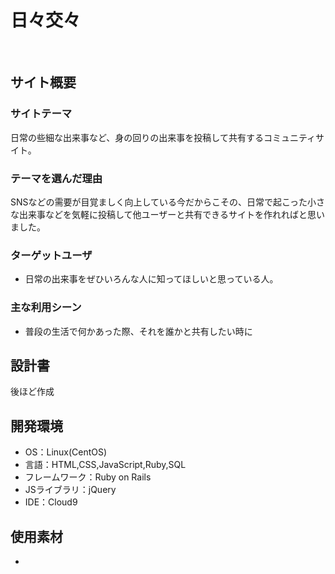 # 日々交々

​
## サイト概要
### サイトテーマ
日常の些細な出来事など、身の回りの出来事を投稿して共有するコミュニティサイト。

### テーマを選んだ理由
SNSなどの需要が目覚ましく向上している今だからこその、日常で起こった小さな出来事などを気軽に投稿して他ユーザーと共有できるサイトを作れればと思いました。

### ターゲットユーザ
- 日常の出来事をぜひいろんな人に知ってほしいと思っている人。
​
### 主な利用シーン
- 普段の生活で何かあった際、それを誰かと共有したい時に 

## 設計書
後ほど作成
​
## 開発環境
- OS：Linux(CentOS)
- 言語：HTML,CSS,JavaScript,Ruby,SQL
- フレームワーク：Ruby on Rails
- JSライブラリ：jQuery
- IDE：Cloud9
​
## 使用素材
- 